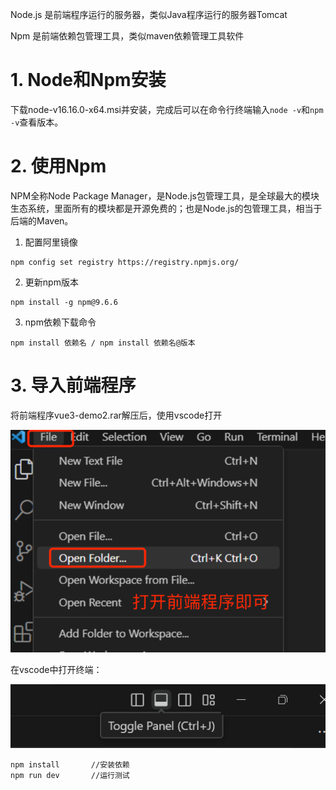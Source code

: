 Node.js 是前端程序运行的服务器，类似Java程序运行的服务器Tomcat

Npm 是前端依赖包管理工具，类似maven依赖管理工具软件

# 1. Node和Npm安装

下载node-v16.16.0-x64.msi并安装，完成后可以在命令行终端输入`node -v`和`npm -v`查看版本。

# 2. 使用Npm

NPM全称Node Package Manager，是Node.js包管理工具，是全球最大的模块生态系统，里面所有的模块都是开源免费的；也是Node.js的包管理工具，相当于后端的Maven。

1. 配置阿里镜像

```shell
npm config set registry https://registry.npmjs.org/
```

2. 更新npm版本

```shell
npm install -g npm@9.6.6
```

3. npm依赖下载命令

```shell
npm install 依赖名 / npm install 依赖名@版本
```

# 3. 导入前端程序

将前端程序vue3-demo2.rar解压后，使用vscode打开

![](images/20230915154309.png)

在vscode中打开终端：

![](images/20230915154756.png)

```shell
npm install       //安装依赖
npm run dev       //运行测试
```

